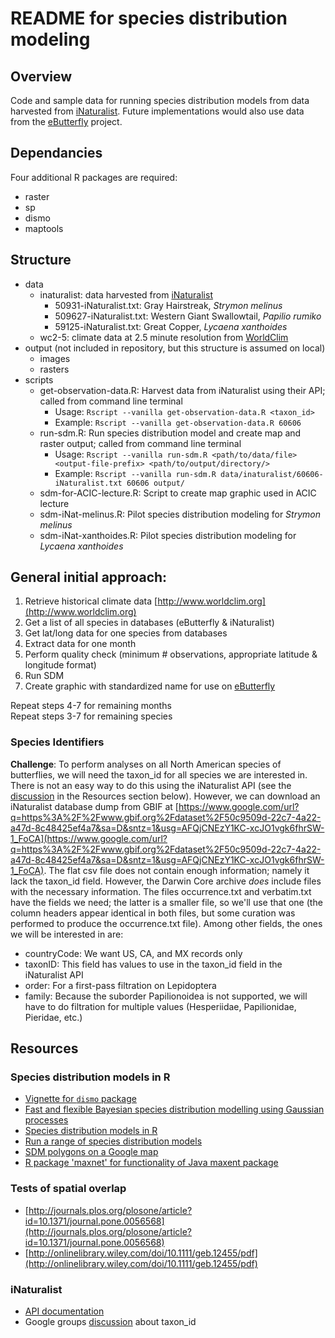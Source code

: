 # README for species distribution modeling

## Overview
Code and sample data for running species distribution models from data 
harvested from [iNaturalist](http://www.inaturalist.org). Future implementations 
would also use data from the [eButterfly](http://www.e-butterfly.org) project.

## Dependancies
Four additional R packages are required:

+ raster
+ sp
+ dismo
+ maptools

## Structure
+ data
  + inaturalist: data harvested from [iNaturalist](http://www.inaturalist.org)
    + 50931-iNaturalist.txt: Gray Hairstreak, _Strymon melinus_
    + 509627-iNaturalist.txt: Western Giant Swallowtail, _Papilio rumiko_
    + 59125-iNaturalist.txt: Great Copper, _Lycaena xanthoides_
  + wc2-5: climate data at 2.5 minute resolution from [WorldClim](http://www.worldclim.org)
+ output (not included in repository, but this structure is assumed on local)
  + images
  + rasters
+ scripts
  + get-observation-data.R: Harvest data from iNaturalist using their API; 
  called from command line terminal
    + Usage: `Rscript --vanilla get-observation-data.R <taxon_id>`
    + Example: `Rscript --vanilla get-observation-data.R 60606`
  + run-sdm.R: Run species distribution model and create map and raster output; 
  called from command line terminal
    + Usage: `Rscript --vanilla run-sdm.R <path/to/data/file> <output-file-prefix> <path/to/output/directory/>`
    + Example: `Rscript --vanilla run-sdm.R data/inaturalist/60606-iNaturalist.txt 60606 output/`
  + sdm-for-ACIC-lecture.R: Script to create map graphic used in ACIC lecture
  + sdm-iNat-melinus.R: Pilot species distribution modeling for _Strymon melinus_
  + sdm-iNat-xanthoides.R: Pilot species distribution modeling for _Lycaena xanthoides_

## General initial approach:

1. Retrieve historical climate data [http://www.worldclim.org](http://www.worldclim.org)
2. Get a list of all species in databases (eButterfly & iNaturalist)
3. Get lat/long data for one species from databases
4. Extract data for one month
5. Perform quality check (minimum # observations, appropriate latitude & longitude format)
6. Run SDM
7. Create graphic with standardized name for use on [eButterfly](http://www.e-butterfly.org)

Repeat steps 4-7 for remaining months  
Repeat steps 3-7 for remaining species

### Species Identifiers
**Challenge**: To perform analyses on all North American species of butterflies, 
we will need the taxon_id for all species we are interested in. There is not an 
easy way to do this using the iNaturalist API (see the [discussion](#inaturalist)
in the Resources section below). However, we can download an iNaturalist database 
dump from GBIF at [https://www.google.com/url?q=https%3A%2F%2Fwww.gbif.org%2Fdataset%2F50c9509d-22c7-4a22-a47d-8c48425ef4a7&sa=D&sntz=1&usg=AFQjCNEzY1KC-xcJO1vgk6fhrSW-1_FoCA](https://www.google.com/url?q=https%3A%2F%2Fwww.gbif.org%2Fdataset%2F50c9509d-22c7-4a22-a47d-8c48425ef4a7&sa=D&sntz=1&usg=AFQjCNEzY1KC-xcJO1vgk6fhrSW-1_FoCA).
The flat csv file does not contain enough information; namely it lack the taxon_id
field. However, the Darwin Core archive _does_ include files with the necessary 
information. The files occurrence.txt and verbatim.txt have the fields we need; the 
latter is a smaller file, so we'll use that one (the column headers appear identical
in both files, but some curation was performed to produce the occurrence.txt file).
Among other fields, the ones we will be interested in are:

+ countryCode: We want US, CA, and MX records only
+ taxonID: This field has values to use in the taxon_id field in the iNaturalist API
+ order: For a first-pass filtration on Lepidoptera
+ family: Because the suborder Papilionoidea is not supported, we will have to do 
filtration for multiple values (Hesperiidae, Papilionidae, Pieridae, etc.)


## Resources
### Species distribution models in R
+ [Vignette for `dismo` package](https://cran.r-project.org/web/packages/dismo/vignettes/sdm.pdf)
+ [Fast and flexible Bayesian species distribution modelling using Gaussian processes](http://onlinelibrary.wiley.com/doi/10.1111/2041-210X.12523/pdf)
+ [Species distribution models in R](http://www.molecularecologist.com/2013/04/species-distribution-models-in-r/)
+ [Run a range of species distribution models](https://rdrr.io/cran/biomod2/man/BIOMOD_Modeling.html)
+ [SDM polygons on a Google map](https://rdrr.io/rforge/dismo/man/gmap.html)
+ [R package 'maxnet' for functionality of Java maxent package](https://cran.r-project.org/web/packages/maxnet/maxnet.pdf)

### Tests of spatial overlap
+ [http://journals.plos.org/plosone/article?id=10.1371/journal.pone.0056568](http://journals.plos.org/plosone/article?id=10.1371/journal.pone.0056568)
+ [http://onlinelibrary.wiley.com/doi/10.1111/geb.12455/pdf](http://onlinelibrary.wiley.com/doi/10.1111/geb.12455/pdf)

### iNaturalist
+ [API documentation](https://www.inaturalist.org/pages/api+reference)
+ Google groups [discussion](https://groups.google.com/d/topic/inaturalist/gDpfMWXNxvE/discussion) about taxon_id